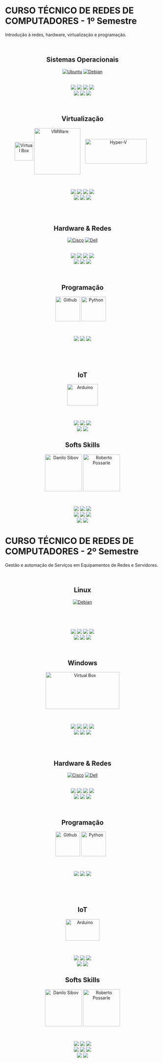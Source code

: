 # CURSO TÉCNICO DE REDES DE COMPUTADORES - 1º Semestre
Introdução à redes, hardware, virtualização e programação.

<br>
<div align="center">
  <h2>Sistemas Operacionais</h2>

  [![Ubuntu](https://www.vectorlogo.zone/logos/ubuntu/ubuntu-icon.svg?link=https://google.com)](https://google.com)
  [![Debian](https://www.vectorlogo.zone/logos/debian/debian-icon.svg?link=https://google.com)](https://google.com)
  <br>
  <br><br>
  ![](https://img.shields.io/badge/Instala%C3%A7%C3%A3o-E06661?logoColor=white&style=for-the-badge)
  ![](https://img.shields.io/badge/Configuração-E06661?logoColor=white&style=for-the-badge)
  ![](https://img.shields.io/badge/RAID-E06661?logoColor=white&style=for-the-badge)
  ![](https://img.shields.io/badge/Conectividade-E06661?logoColor=white&style=for-the-badge)
  <br>
  ![](https://img.shields.io/badge/Domínios-CA0100?logoColor=white&style=for-the-badge)
  ![](https://img.shields.io/badge/Compartilhamento-CA0100?logoColor=white&style=for-the-badge)
  ![](https://img.shields.io/badge/Backup-CA0100?logoColor=white&style=for-the-badge)
</div>
<br>
<div align="center">
  <h2>Virtualização</h2>

  <a>
    <img align="center" alt="Virtual Box" height="60" width="60" src="https://www.vectorlogo.zone/logos/virtualbox/virtualbox-icon.svg"/>
  </a>

   <a>
    <img align="center" alt="VMWare" height="150" width="150" src="https://vectorwiki.com/images/WP5h6__vmware.svg"/>
  </a>

  <a>
    <img align="center" alt="Hyper-V" height="80" width="200" src="https://upload.wikimedia.org/wikipedia/commons/5/58/Hyper-V_Logo.png"/>
  </a>
  <br>
  <br><br>


  ![](https://img.shields.io/badge/Instala%C3%A7%C3%A3o-E06661?logoColor=white&style=for-the-badge)
  ![](https://img.shields.io/badge/Configuração-E06661?logoColor=white&style=for-the-badge)
  ![](https://img.shields.io/badge/RAID-E06661?logoColor=white&style=for-the-badge)
  ![](https://img.shields.io/badge/Conectividade-E06661?logoColor=white&style=for-the-badge)
  <br>
  ![](https://img.shields.io/badge/Domínios-CA0100?logoColor=white&style=for-the-badge)
  ![](https://img.shields.io/badge/Compartilhamento-CA0100?logoColor=white&style=for-the-badge)
  ![](https://img.shields.io/badge/Backup-CA0100?logoColor=white&style=for-the-badge)
  <br><br>
</div>
<br>
<div align="center">
  <h2>Hardware & Redes</h2>

  [![Cisco](https://www.vectorlogo.zone/logos/cisco/cisco-ar21.svg?link=https://google.com)](https://google.com)
  [![Dell](https://www.vectorlogo.zone/logos/dell/dell-icon.svg?link=https://google.com)](https://google.com)
  <br>
  <br><br>
  ![](https://img.shields.io/badge/Switching-6BA1EB?logoColor=black&style=for-the-badge)
  ![](https://img.shields.io/badge/WiFi-6BA1EB?logoColor=black&style=for-the-badge)
  ![](https://img.shields.io/badge/Infraestrutura-6BA1EB?logoColor=black&style=for-the-badge)
  ![](https://img.shields.io/badge/Cabeamento-6BA1EB?logoColor=black&style=for-the-badge)
  <br>
  ![](https://img.shields.io/badge/Topologias-4671BC?logoColor=white&style=for-the-badge)
  ![](https://img.shields.io/badge/Modelos_OSI_&_TCP/IP-4671BC?logoColor=white&style=for-the-badge)
  ![](https://img.shields.io/badge/Server_físico-4671BC?logoColor=white&style=for-the-badge)
</div>
<br>
<div align="center">
  <h2>Programação</h2>
  <a>
    <img align="center" alt="Github" height="80" width="80" src="https://www.vectorlogo.zone/logos/github/github-tile.svg"/>
  </a>

   <a>
    <img align="center" alt="Python" height="80" width="80" src="https://www.vectorlogo.zone/logos/python/python-icon.svg"/>
  </a>

  <br>
  <br><br>
  
  ![](https://img.shields.io/badge/Lógica_de_Programação-F3D485?logoColor=black&style=for-the-badge)
  ![](https://img.shields.io/badge/Funções-F3D485?logoColor=black&style=for-the-badge)
  ![](https://img.shields.io/badge/GitHub-F3D485?logoColor=black&style=for-the-badge)
  <br>
</div>

<br>
<br><br>

<div align="center">
  <h2>IoT</h2>

  <a>
    <img align="center" alt="Arduino" height="70" width="100" src="https://upload.wikimedia.org/wikipedia/commons/thumb/8/87/Arduino_Logo.svg/2560px-Arduino_Logo.svg.png"/>
  </a>
  
  <br>
  <br><br>
  
  ![](https://img.shields.io/badge/Fundamentos-79A2AE?logoColor=black&style=for-the-badge)
  ![](https://img.shields.io/badge/Configuração-79A2AE?logoColor=black&style=for-the-badge)
  ![](https://img.shields.io/badge/Programação-79A2AE?logoColor=black&style=for-the-badge)
  <br>
  ![](https://img.shields.io/badge/Bibliotecas-45818E?logoColor=white&style=for-the-badge)
  ![](https://img.shields.io/badge/Projetos_práticos-45818E?logoColor=white&style=for-the-badge)
</div>
<div align="center">
  <h2>Softs Skills</h2>

  <a>
    <img align="center" alt="Danilo Sibov" height="120" width="120" src="https://thumbs2.imgbox.com/a0/e6/zXDujcqn_t.png"/>
  </a>
  
  <a>
    <img align="center" alt="Roberto Possarle" height="120" width="120" src="https://thumbs2.imgbox.com/ed/07/Sy34sx4D_t.png"/>
  </a>
  
  <br>
  <br><br>
  
  ![](https://img.shields.io/badge/Trabalho_em_equipe-C07A9E?logoColor=black&style=for-the-badge)
  ![](https://img.shields.io/badge/Técnicas_de_Apresentação-C07A9E?logoColor=black&style=for-the-badge)
  ![](https://img.shields.io/badge/Programação-C07A9E?logoColor=black&style=for-the-badge)
  <br>
  ![](https://img.shields.io/badge/Email-A54E79?logoColor=white&style=for-the-badge)
  ![](https://img.shields.io/badge/LinkedIn-A54E79?logoColor=white&style=for-the-badge)
  ![](https://img.shields.io/badge/Currículo_profissional-A54E79?logoColor=white&style=for-the-badge)
  <br>
  ![](https://img.shields.io/badge/Relatório_técnico-C17BA0?logoColor=black&style=for-the-badge)
  ![](https://img.shields.io/badge/Documentação-C17BA0?logoColor=black&style=for-the-badge)
</div>

# CURSO TÉCNICO DE REDES DE COMPUTADORES - 2º Semestre
Gestão e automação de Serviços em Equipamentos de Redes e Servidores.

<br>
<div align="center">
  <h2>Linux</h2>

  [![Debian](https://www.vectorlogo.zone/logos/debian/debian-icon.svg?link=https://google.com)](https://google.com)

  <br>
  <br><br>
  
  ![](https://img.shields.io/badge/Serviços-E06661?logoColor=white&style=for-the-badge)
  ![](https://img.shields.io/badge/DHCP-E06661?logoColor=white&style=for-the-badge)
  ![](https://img.shields.io/badge/DNS-E06661?logoColor=white&style=for-the-badge)
  ![](https://img.shields.io/badge/Web-Apache-E06661?logoColor=white&style=for-the-badge)
  <br>
  ![](https://img.shields.io/badge/HTTPS-CA0100?logoColor=white&style=for-the-badge)
  ![](https://img.shields.io/badge/Hardening-CA0100?logoColor=white&style=for-the-badge)
  ![](https://img.shields.io/badge/Docker-CA0100?logoColor=white&style=for-the-badge)
</div>
<br>
<div align="center">
  <h2>Windows</h2>

  <a>
      <img align="center" alt="Virtual Box" height="120" width="240" src="https://penseemti.com.br/wp-content/uploads/2016/02/windows-server-logo.png"/>
  </a>

  <br>
  <br><br>

  ![](https://img.shields.io/badge/Instala%C3%A7%C3%A3o-E06661?logoColor=white&style=for-the-badge)
  ![](https://img.shields.io/badge/Configuração-E06661?logoColor=white&style=for-the-badge)
  ![](https://img.shields.io/badge/RAID-E06661?logoColor=white&style=for-the-badge)
  ![](https://img.shields.io/badge/Conectividade-E06661?logoColor=white&style=for-the-badge)
  <br>
  ![](https://img.shields.io/badge/Domínios-CA0100?logoColor=white&style=for-the-badge)
  ![](https://img.shields.io/badge/Compartilhamento-CA0100?logoColor=white&style=for-the-badge)
  ![](https://img.shields.io/badge/Backup-CA0100?logoColor=white&style=for-the-badge)
  <br><br>
</div>
<br>
<div align="center">
  <h2>Hardware & Redes</h2>

  [![Cisco](https://www.vectorlogo.zone/logos/cisco/cisco-ar21.svg?link=https://google.com)](https://google.com)
  [![Dell](https://www.vectorlogo.zone/logos/dell/dell-icon.svg?link=https://google.com)](https://google.com)
  <br>
  <br><br>
  ![](https://img.shields.io/badge/Switching-6BA1EB?logoColor=black&style=for-the-badge)
  ![](https://img.shields.io/badge/WiFi-6BA1EB?logoColor=black&style=for-the-badge)
  ![](https://img.shields.io/badge/Infraestrutura-6BA1EB?logoColor=black&style=for-the-badge)
  ![](https://img.shields.io/badge/Cabeamento-6BA1EB?logoColor=black&style=for-the-badge)
  <br>
  ![](https://img.shields.io/badge/Topologias-4671BC?logoColor=white&style=for-the-badge)
  ![](https://img.shields.io/badge/Modelos_OSI_&_TCP/IP-4671BC?logoColor=white&style=for-the-badge)
  ![](https://img.shields.io/badge/Server_físico-4671BC?logoColor=white&style=for-the-badge)
</div>
<br>
<div align="center">
  <h2>Programação</h2>
  <a>
    <img align="center" alt="Github" height="80" width="80" src="https://www.vectorlogo.zone/logos/github/github-tile.svg"/>
  </a>

   <a>
    <img align="center" alt="Python" height="80" width="80" src="https://www.vectorlogo.zone/logos/python/python-icon.svg"/>
  </a>

  <br>
  <br><br>
  
  ![](https://img.shields.io/badge/Lógica_de_Programação-F3D485?logoColor=black&style=for-the-badge)
  ![](https://img.shields.io/badge/Funções-F3D485?logoColor=black&style=for-the-badge)
  ![](https://img.shields.io/badge/GitHub-F3D485?logoColor=black&style=for-the-badge)
  <br>
</div>

<br>
<br><br>

<div align="center">
  <h2>IoT</h2>

  <a>
    <img align="center" alt="Arduino" height="70" width="110" src="https://upload.wikimedia.org/wikipedia/commons/thumb/8/87/Arduino_Logo.svg/2560px-Arduino_Logo.svg.png"/>
  </a>
  
  <br>
  <br><br>
  
  ![](https://img.shields.io/badge/Fundamentos-79A2AE?logoColor=black&style=for-the-badge)
  ![](https://img.shields.io/badge/Configuração-79A2AE?logoColor=black&style=for-the-badge)
  ![](https://img.shields.io/badge/Programação-79A2AE?logoColor=black&style=for-the-badge)
  <br>
  ![](https://img.shields.io/badge/Bibliotecas-45818E?logoColor=white&style=for-the-badge)
  ![](https://img.shields.io/badge/Projetos_práticos-45818E?logoColor=white&style=for-the-badge)
</div>
<div align="center">
  <h2>Softs Skills</h2>

  <a>
    <img align="center" alt="Danilo Sibov" height="120" width="120" src="https://thumbs2.imgbox.com/a0/e6/zXDujcqn_t.png"/>
  </a>
  
  <a>
    <img align="center" alt="Roberto Possarle" height="120" width="120" src="https://thumbs2.imgbox.com/ed/07/Sy34sx4D_t.png"/>
  </a>
  
  <br>
  <br><br>
  
  ![](https://img.shields.io/badge/Trabalho_em_equipe-C07A9E?logoColor=black&style=for-the-badge)
  ![](https://img.shields.io/badge/Técnicas_de_Apresentação-C07A9E?logoColor=black&style=for-the-badge)
  ![](https://img.shields.io/badge/Programação-C07A9E?logoColor=black&style=for-the-badge)
  <br>
  ![](https://img.shields.io/badge/Email-A54E79?logoColor=white&style=for-the-badge)
  ![](https://img.shields.io/badge/LinkedIn-A54E79?logoColor=white&style=for-the-badge)
  ![](https://img.shields.io/badge/Currículo_profissional-A54E79?logoColor=white&style=for-the-badge)
  <br>
  ![](https://img.shields.io/badge/Relatório_técnico-C17BA0?logoColor=black&style=for-the-badge)
  ![](https://img.shields.io/badge/Documentação-C17BA0?logoColor=black&style=for-the-badge)
</div>
